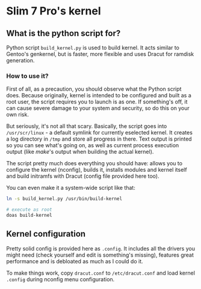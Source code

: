 # Slim 7 Pro's kernel

## What is the python script for?

Python script `build_kernel.py` is used to build kernel. It acts similar to Gentoo's genkernel, but is faster, more flexible and uses Dracut for ramdisk generation.

### How to use it?

First of all, as a precaution, you should observe what the Python script does. Because originally, kernel is intended to be configured and built as a root user, the script requires you to launch is as one. If something's off, it can cause severe damage to your system and security, so do this on your own risk.

But seriously, it's not all that scary. Basically, the script goes into `/usr/scr/linux` - a default symlink for currently eselected kernel. It creates a log directory in `/tmp` and store all progress in there. Text output is printed so you can see what's going on, as well as current process execution output (like _make_'s output when building the actual kernel).

The script pretty much does everything you should have: allows you to configure the kernel (nconfig), builds it, installs modules and kernel itself and build initramfs with Dracut (config file provided here too).

You can even make it a system-wide script like that:

```bash
ln -s build_kernel.py /usr/bin/build-kernel

# execute as root
doas build-kernel
```

## Kernel configuration

Pretty solid config is provided here as `.config`. It includes all the drivers you might need (check yourself and edit is something's missing), features great performance and is debloated as much as I could do it.

To make things work, copy `dracut.conf` to `/etc/dracut.conf` and load kernel `.config` during nconfig menu configuration.

